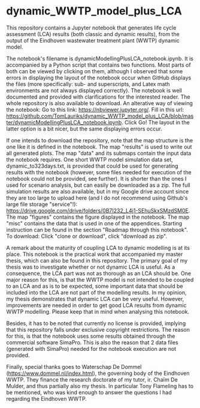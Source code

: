 # dynamic_WWTP_model_plus_LCA
This repository contains a Jupyter notebook that generates life cycle assessment (LCA) results (both classic and dynamic results), from the output of the Eindhoven wastewater treatment plant (WWTP) dynamic model.

The notebook's filename is dynamicModellingPlusLCA_notebook.ipynb. It is accompanied by a Python script that contains two functions. Most parts of both can be viewed by clicking on them, although I observed that some errors in displaying the layout of the notebook occur when GitHub displays the files (more specifically: sub- and superscripts, and Latex math environments are not always displayed correctly). The notebook is well documented and provided with clarifications for the interested reader. The whole repository is also available to download. An alterative way of viewing the notebook: Go to this link: https://nbviewer.jupyter.org/. Fill in this url: https://github.com/TomLauriks/dynamic_WWTP_model_plus_LCA/blob/master/dynamicModellingPlusLCA_notebook.ipynb. Click Go! The layout in the latter option is a bit nicer, but the same displaying errors occur.

If one intends to download the repository, note that the map structure is the one like it is defined in the notebook. The map "results" is used to write out all generated plots. The map "data" and its submaps contain the input data the notebook requires. One short WWTP model simulation data set, dynamic_to323days.txt, is provided that could be used for generating results with the notebook (however, some files needed for execution of the notebook could not be provided, see further). It is shorter than the ones I used for scenario analysis, but can easily be downloaded as a zip. The full simulation results are also available, but in my Google drive account since they are too large to upload here (and I do not recommend using Github's large file storage "service"!): https://drive.google.com/drive/folders/0B7I232_L4j1-SEhuSkxSMzdSM0E. The map "figures" contains the figure displayed in the notebook. The map "misc" contains the data that is used in one of the appendices. Starting instruction can be found in the section "Roadmap through this notebook". To download: Click "clone or download", click "download as zip". 

A remark about the maturity of coupling LCA to dynamic modelling is at its place. This notebook is the practical work that accompanied my master thesis, which can also be found in this repository. The primary goal of my thesis was to investigate whether or not dynamic LCA is useful. As a consequence, the LCA part was not as thorough as an LCA should be. One major reason for this, is that the WWTP model is not intended to be coupled to an LCA and as is to be expected, some important data that should be included into the LCA are not part of the modelling results. In my opinion, my thesis demonstrates that dynamic LCA can be very useful. However, improvements are needed in order to get good LCA results from dynamic WWTP modelling. Please keep that in mind when analysing this notebook.

Besides, it has to be noted that currently no license is provided, implying that this repository falls under exclusive copyright restrictions. The reason for this, is that the notebook uses some results obtained through the commercial software SimaPro. This is also the reason that 2 data files (generated with SimaPro) needed for the notebook execution are not provided. 

Finally, special thanks goes to Waterschap De Dommel (https://www.dommel.nl/index.html), the governing body of the Eindhoven WWTP. They finance the research doctorate of my tutor, ir. Chaïm De Mulder, and thus partially also my thesis. In particular Tony Flameling has to be mentioned, who was kind enough to answer the questions I had regarding the Eindhoven WWTP.
